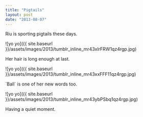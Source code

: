 ```yaml
---
title: "Pigtails"
layout: post
date: "2013-08-07"
---
```


Riu is sporting pigtails these days.

![yo yo]({{ site.baseurl }}/assets/images/2013/tumblr_inline_mr43xlrFRW1qz4rgp.jpg)

Her hair is long enough at last.

![yo yo]({{ site.baseurl }}/assets/images/2013/tumblr_inline_mr43xxFFF11qz4rgp.jpg)

´Ball´ is one of her new words too.

![yo yo]({{ site.baseurl }}/assets/images/2013/tumblr_inline_mr43ybPSbq1qz4rgp.jpg)

Having a quiet moment.
